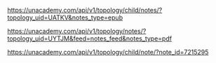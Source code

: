 https://unacademy.com/api/v1/topology/child/notes/?topology_uid=UATKV&notes_type=epub

https://unacademy.com/api/v1/topology/notes/?topology_uid=UYTJM&feed=notes_feed&notes_type=pdf

https://unacademy.com/api/v1/topology/child/note/?note_id=7215295

